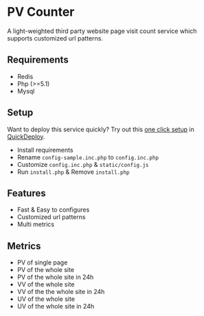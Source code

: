 # PV Counter

A light-weighted third party website page visit count service which supports customized url patterns.

## Requirements
  - Redis
  - Php (>=5.1)
  - Mysql
  
## Setup
Want to deploy this service quickly? Try out this [one click setup](https://github.com/QuickDeploy/url-shortener) 
in [QuickDeploy](https://github.com/PV-Counter).

  - Install requirements
  - Rename `config-sample.inc.php` to `config.inc.php`
  - Customize `config.inc.php` & `static/config.js`
  - Run `install.php` & Remove `install.php`

## Features
  - Fast & Easy to configures
  - Customized url patterns
  - Multi metrics
  
## Metrics
  - PV of single page
  - PV of the whole site
  - PV of the whole site in 24h
  - VV of the whole site
  - VV of the the whole site in 24h
  - UV of the whole site
  - UV of the whole site in 24h